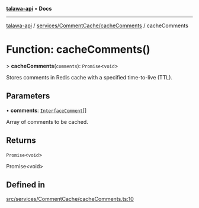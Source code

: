 [**talawa-api**](../../../../README.md) • **Docs**

***

[talawa-api](../../../../modules.md) / [services/CommentCache/cacheComments](../README.md) / cacheComments

# Function: cacheComments()

\> **cacheComments**(`comments`): `Promise`\<`void`\>

Stores comments in Redis cache with a specified time-to-live (TTL).

## Parameters

• **comments**: [`InterfaceComment`](../../../../models/Comment/interfaces/InterfaceComment.md)[]

Array of comments to be cached.

## Returns

`Promise`\<`void`\>

Promise\<void\>

## Defined in

[src/services/CommentCache/cacheComments.ts:10](https://github.com/PalisadoesFoundation/talawa-api/blob/0e711c6a6b57f55ab5776fc9c8edfc5ebc0b3d70/src/services/CommentCache/cacheComments.ts#L10)
